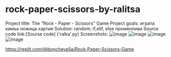 # rock-paper-scissors-by-ralitsa
Project title: The "Rock - Paper - Scissors" Game
Project goals: играта камък ножица хартия
Solution: random; if,elif, else променливи
Source code link:[Sourse code] ('ralka'.py)
Screenshots: ![image](https://github.com/ralkatupalka/rock-paper-scissors-by-ralitsa/assets/174591750/ab8392e2-0385-4a11-a9b1-707222eef887)
![image](https://github.com/ralkatupalka/rock-paper-scissors-by-ralitsa/assets/174591750/e3345f36-f7c7-4a8d-a1ba-81fd3d5638ac)
![image](https://github.com/ralkatupalka/rock-paper-scissors-by-ralitsa/assets/174591750/6650c0fd-ddde-4dbb-9f65-b525457986fe)
![image](https://github.com/ralkatupalka/rock-paper-scissors-by-ralitsa/assets/174591750/76ef78ad-88d8-49bf-80b5-66a1f0911568)


https://replit.com/@boncheva5a/Rock-Paper-Scissors-Game
